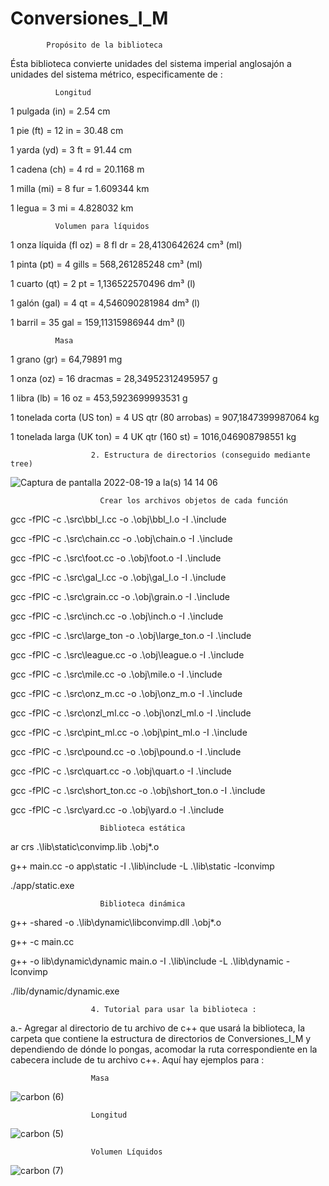 # Conversiones_I_M

            Propósito de la biblioteca
Ésta biblioteca convierte unidades del sistema imperial anglosajón a unidades del sistema métrico, especificamente de :

              Longitud 

1 pulgada (in) = 2.54 cm

1 pie (ft) = 12 in = 30.48 cm

1 yarda (yd) = 3 ft = 91.44 cm

1 cadena (ch) = 4 rd = 20.1168 m

1 milla (mi) = 8 fur = 1.609344 km

1 legua = 3 mi = 4.828032 km


              Volumen para líquidos 

1 onza líquida (fl oz) = 8 fl dr = 28,4130642624 cm³ (ml)

1 pinta (pt) = 4 gills = 568,261285248 cm³ (ml)

1 cuarto (qt) = 2 pt = 1,136522570496 dm³ (l)

1 galón (gal) = 4 qt = 4,546090281984 dm³ (l)

1 barril = 35 gal = 159,11315986944 dm³ (l)

              Masa 

1 grano (gr) = 64,79891 mg

1 onza (oz) = 16 dracmas = 28,34952312495957 g

1 libra (lb) = 16 oz = 453,5923699993531 g

1 tonelada corta (US ton) = 4 US qtr (80 arrobas) = 907,1847399987064 kg

1 tonelada larga (UK ton) = 4 UK qtr (160 st) = 1016,046908798551 kg



                      2. Estructura de directorios (conseguido mediante tree)

![Captura de pantalla 2022-08-19 a la(s) 14 14 06](https://user-images.githubusercontent.com/66481799/185690970-fa1680cf-49a7-45b6-a067-51d9f0df8f35.png)

                        Crear los archivos objetos de cada función
gcc -fPIC -c .\src\bbl_l.cc -o .\obj\bbl_l.o -I .\include

gcc -fPIC -c .\src\chain.cc -o .\obj\chain.o -I .\include

gcc -fPIC -c .\src\foot.cc -o .\obj\foot.o -I .\include

gcc -fPIC -c .\src\gal_l.cc -o .\obj\gal_l.o -I .\include

gcc -fPIC -c .\src\grain.cc -o .\obj\grain.o -I .\include

gcc -fPIC -c .\src\inch.cc -o .\obj\inch.o -I .\include

gcc -fPIC -c .\src\large_ton -o .\obj\large_ton.o -I .\include

gcc -fPIC -c .\src\league.cc -o .\obj\league.o -I .\include

gcc -fPIC -c .\src\mile.cc -o .\obj\mile.o -I .\include

gcc -fPIC -c .\src\onz_m.cc -o .\obj\onz_m.o -I .\include

gcc -fPIC -c .\src\onzl_ml.cc -o .\obj\onzl_ml.o -I .\include

gcc -fPIC -c .\src\pint_ml.cc -o .\obj\pint_ml.o -I .\include

gcc -fPIC -c .\src\pound.cc -o .\obj\pound.o -I .\include

gcc -fPIC -c .\src\quart.cc -o .\obj\quart.o -I .\include

gcc -fPIC -c .\src\short_ton.cc -o .\obj\short_ton.o -I .\include

gcc -fPIC -c .\src\yard.cc -o .\obj\yard.o -I .\include

                        Biblioteca estática
ar crs .\lib\static\convimp.lib .\obj\*.o

g++ main.cc -o app\static -I .\lib\include -L .\lib\static -lconvimp

./app/static.exe

                        Biblioteca dinámica
g++ -shared -o .\lib\dynamic\libconvimp.dll .\obj\*.o

g++ -c main.cc 

g++ -o lib\dynamic\dynamic main.o -I .\lib\include -L .\lib\dynamic -lconvimp

./lib/dynamic/dynamic.exe


                      4. Tutorial para usar la biblioteca :
  a.- Agregar al directorio de tu archivo de c++ que usará la biblioteca, la carpeta que contiene la estructura de directorios de Conversiones_I_M y dependiendo de dónde lo pongas, acomodar la ruta correspondiente en la cabecera include de tu archivo c++. Aquí hay ejemplos para : 
 
                      Masa
 
![carbon (6)](https://user-images.githubusercontent.com/66481799/185765919-f22b43f0-40e7-4a72-af24-ef5f9c279441.png)


                      Longitud  

   ![carbon (5)](https://user-images.githubusercontent.com/66481799/185765890-812607fa-b0b8-4ac7-b954-8dec73e987aa.png)
                   
                   
                      Volumen Líquidos

![carbon (7)](https://user-images.githubusercontent.com/66481799/185765946-e03630e9-e46c-4811-8f69-b4ec8724b29c.png)

  
